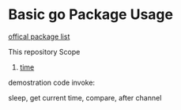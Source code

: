 # Basic go Package Usage

[offical package list](https://golang.org/pkg/)

This repository Scope

1. [time](https://golang.org/pkg/time/)

demostration code invoke:

sleep, get current time, compare, after channel